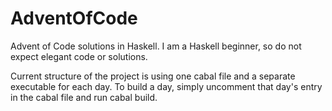 # AdventOfCode
Advent of Code solutions in Haskell. I am a Haskell beginner, so do not expect elegant code or solutions.

Current structure of the project is using one cabal file and a separate executable for each day. To build a day, simply uncomment that day's entry in the cabal file and run cabal build.
